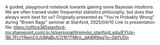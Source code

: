 A guided, playground notebook towards gaining some Bayesian intuitions. We are often trained under frequentist statistics philosophy, but does that always work best for us? Originally presented as "You're Probably Wrong" during "Brown Bags" seminar at Stanford, 2025/04/10
Link to presentation file: https://office365stanford-my.sharepoint.com/:p:/g/personal/timmylui_stanford_edu/EYUsj-1BL7FLtYRemC0JUMgBrJCO1K1TMlrjL_dA8lR9eg?e=GbYUDn
